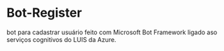 # Bot-Register
bot para cadastrar usuário feito com Microsoft Bot Framework ligado aso serviços cognitivos do LUIS da Azure.
